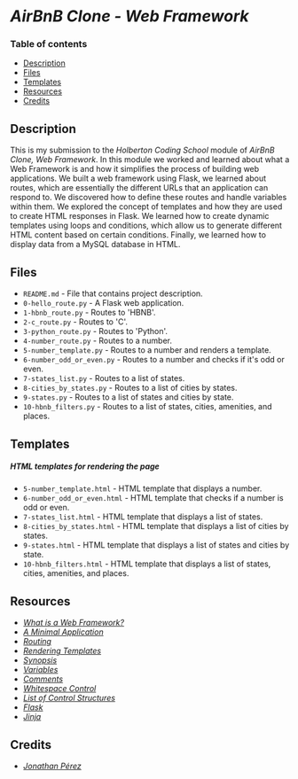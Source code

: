 # _AirBnB Clone - Web Framework_

### Table of contents

- [Description](#description)
- [Files](#files)
- [Templates](#templates)
- [Resources](#resources)
- [Credits](#credits)

## Description

This is my submission to the _Holberton Coding School_ module of _AirBnB Clone, Web Framework_. In this module we worked and learned about what a Web Framework is and how it simplifies the process of building web applications. We built a web framework using Flask, we learned about routes, which are essentially the different URLs that an application can respond to. We discovered how to define these routes and handle variables within them. We explored the concept of templates and how they are used to create HTML responses in Flask. We learned how to create dynamic templates using loops and conditions, which allow us to generate different HTML content based on certain conditions. Finally, we learned how to display data from a MySQL database in HTML.

## Files

- `README.md` - File that contains project description.
- `0-hello_route.py` - A Flask web application.
- `1-hbnb_route.py` - Routes to 'HBNB'.
- `2-c_route.py` - Routes to 'C'.
- `3-python_route.py` - Routes to 'Python'.
- `4-number_route.py` - Routes to a number.
- `5-number_template.py` - Routes to a number and renders a template.
- `6-number_odd_or_even.py` - Routes to a number and checks if it's odd or even.
- `7-states_list.py` - Routes to a list of states.
- `8-cities_by_states.py` - Routes to a list of cities by states.
- `9-states.py` - Routes to a list of states and cities by state.
- `10-hbnb_filters.py` - Routes to a list of states, cities, amenities, and places.

## Templates

##### HTML templates for rendering the page

- `5-number_template.html` - HTML template that displays a number.
- `6-number_odd_or_even.html` - HTML template that checks if a number is odd or even.
- `7-states_list.html` - HTML template that displays a list of states.
- `8-cities_by_states.html` - HTML template that displays a list of cities by states.
- `9-states.html` - HTML template that displays a list of states and cities by state.
- `10-hbnb_filters.html` - HTML template that displays a list of states, cities, amenities, and places.

## Resources

- _[What is a Web Framework?](https://intelegain-technologies.medium.com/what-are-web-frameworks-and-why-you-need-them-c4e8806bd0fb)_
- _[A Minimal Application](https://flask.palletsprojects.com/en/2.2.x/quickstart/#a-minimal-application)_
- _[Routing ](https://flask.palletsprojects.com/en/2.2.x/quickstart/#routing)_
- _[Rendering Templates](https://flask.palletsprojects.com/en/2.2.x/quickstart/#rendering-templates)_
- _[Synopsis](https://jinja.palletsprojects.com/en/3.0.x/templates/#synopsis)_
- _[Variables](https://jinja.palletsprojects.com/en/3.0.x/templates/#variables)_
- _[Comments](https://jinja.palletsprojects.com/en/3.0.x/templates/#comments)_
- _[Whitespace Control](https://jinja.palletsprojects.com/en/3.0.x/templates/#whitespace-control)_
- _[List of Control Structures](https://jinja.palletsprojects.com/en/3.0.x/templates/#list-of-control-structures)_
- _[Flask](https://palletsprojects.com/p/flask/)_
- _[Jinja](https://jinja.palletsprojects.com/en/3.0.x/templates/)_

## Credits

- _[Jonathan Pérez](https://github.com/prodjohnper)_
